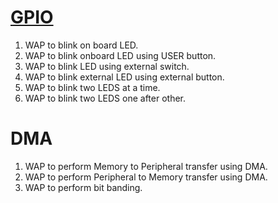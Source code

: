 # [GPIO](https://github.com/JAGAHPEE/CDAC-PG-DESD/tree/f21fba042104762be970e165d4dc301b7997ab25/Microcontroller_Programming_%26_Interfacing/GPIO)
  1. WAP to blink on board LED.
  2. WAP to blink onboard LED using USER button.
  3. WAP to blink LED using external switch.
  4. WAP to blink external LED using external button.
  5. WAP to blink two LEDS at a time.
  6. WAP to blink two LEDS one after other.
# DMA
  1. WAP to perform Memory to Peripheral transfer using DMA.<br>
  2. WAP to perform Peripheral to Memory transfer using DMA.<br>
  3. WAP to perform bit banding.<br>
 
